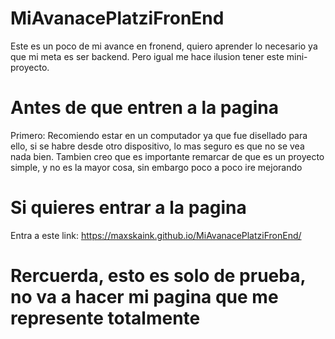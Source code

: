 # MiAvanacePlatziFronEnd
Este es un poco de mi avance en fronend, quiero aprender lo necesario ya que mi meta es ser backend. Pero igual me hace ilusion tener este mini-proyecto.
# Antes de que entren a la pagina
Primero: Recomiendo estar en un computador ya que fue disellado para ello, si se habre desde otro dispositivo, lo mas seguro es que no se vea nada bien.
Tambien creo que es importante remarcar de que es un proyecto simple, y no es la mayor cosa, sin embargo poco a poco ire mejorando
# Si quieres entrar a la pagina
Entra a este link: https://maxskaink.github.io/MiAvanacePlatziFronEnd/
# Rercuerda, esto es solo de prueba, no va a hacer mi pagina que me represente totalmente
